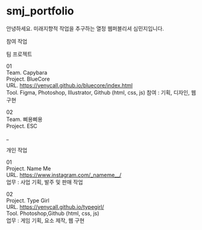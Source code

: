 # smj_portfolio
안녕하세요. 미래지향적 작업을 추구하는 열정 웹퍼블리셔 심민지입니다.

참여 작업

팀 프로젝트

01 <br>
Team. Capybara <br>
Project. BlueCore <br>
URL. https://yenycall.github.io/bluecore/index.html <br>
Tool. Figma, Photoshop, Illustrator, Github (html, css, js)
참여 : 기획, 디자인, 웹 구현

02 <br>
Team. 삐용삐용 <br>
Project. ESC 

_

개인 작업

01 <br>
Project. Name Me <br>
URL. https://www.instagram.com/_nameme__/ <br>
업무 : 사업 기획, 발주 및 판매 작업

02 <br>
Project. Type Girl <br>
URL. https://yenycall.github.io/typegirl/ <br>
Tool. Photoshop,Github (html, css, js) <br>
업무 : 게임 기획, 요소 제작, 웹 구현
